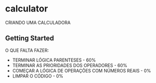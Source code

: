 # calculator

CRIANDO UMA CALCULADORA

## Getting Started

O QUE FALTA FAZER:

- TERMINAR LÓGICA PARENTESES - 60%
- TERMINAR AS PRIORIDADES DOS OPERADORES - 60%
- COMEÇAR A LÓGICA DE OPERAÇÕES COM NÚMEROS REAIS - 0%
- LIMPAR O CÓDIGO - 0%


